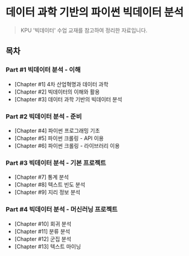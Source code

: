 # 데이터 과학 기반의 파이썬 빅데이터 분석

>  KPU '빅데이터' 수업 교재를 참고하여 정리한 자료입니다.

## 목차
### Part #1 빅데이터 분석 - 이해

- [Chapter #1] 4차 산업혁명과 데이터 과학
- [Chapter #2] 빅데이터의 이해와 활용
- [Chapter #3] 데이터 과학 기반의 빅데이터 분석


### Part #2 빅데이터 분석 - 준비
- [Chapter #4] 파이썬 프로그래밍 기초
- [Chapter #5] 파이썬 크롤링 - API 이용
- [Chapter #6] 파이썬 크롤링 - 라이브러리 이용

### Part #3 빅데이터 분석 - 기본 프로젝트
- [Chapter #7] 통계 분석
- [Chapter #8] 텍스트 빈도 분석
- [Chapter #9] 지리 정보 분석

### Part #4 빅데이터 분석 - 머신러닝 프로젝트
- [Chapter #10] 회귀 분석
- [Chapter #11] 분류 분석
- [Chapter #12] 군집 분석
- [Chapter #13] 텍스트 마이닝 
